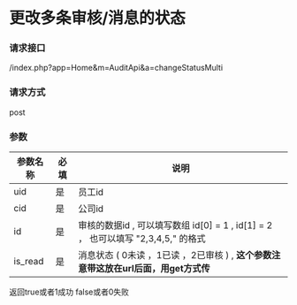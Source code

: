 # **更改多条审核/消息的状态**


### **请求接口**
/index.php?app=Home&m=AuditApi&a=changeStatusMulti


### **请求方式**
post


### **参数**
| 参数名称  |必填|     说明      |
|------|-----|------|
| uid     | 是 |   员工id   |
| cid     | 是 |   公司id   |
| id     | 是 |   审核的数据id , 可以填写数组  id[0] = 1 , id[1] = 2  ， 也可以填写 "2,3,4,5," 的格式  |
| is_read     | 是 |   消息状态 ( 0未读 ，1已读 ，2已审核 ) , **这个参数注意带这放在url后面，用get方式传** |


返回true或者1成功   false或者0失败